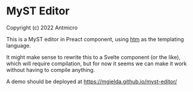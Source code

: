 # MyST Editor

Copyright (c) 2022 Antmicro

This is a MyST editor in Preact component, using [htm](https://github.com/developit/htm) as the templating language.

It might make sense to rewrite this to a Svelte component (or the like), which will require compilation, but for now it seems we can make it work without having to compile anything.

A demo should be deployed at https://mgielda.github.io/myst-editor/
